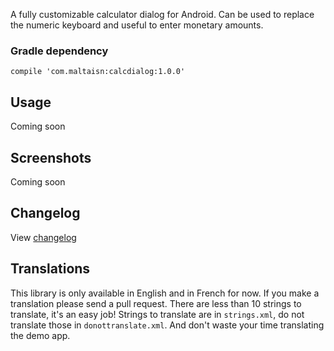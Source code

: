 A fully customizable calculator dialog for Android. Can be used to replace the numeric keyboard and useful to enter monetary amounts.

### Gradle dependency
`compile 'com.maltaisn:calcdialog:1.0.0'`

## Usage
Coming soon

## Screenshots
Coming soon

## Changelog
View [changelog](https://github.com/maltaisn/calcdialoglib/blob/master/CHANGELOG.md)

## Translations
This library is only available in English and in French for now. If you make a translation please send a pull request. There are less than 10 strings to translate, it's an easy job! Strings to translate are in `strings.xml`, do not translate those in `donottranslate.xml`. And don't waste your time translating the demo app.
